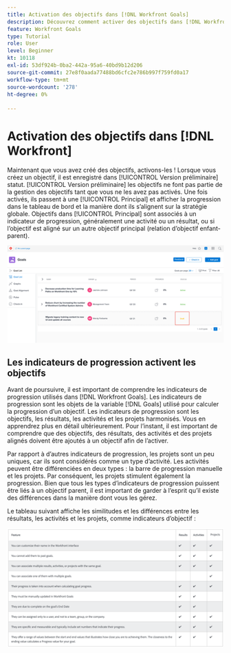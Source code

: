 ```yaml
---
title: Activation des objectifs dans [!DNL Workfront Goals]
description: Découvrez comment activer des objectifs dans [!DNL Workfront Goals] une fois que vous les avez créés.
feature: Workfront Goals
type: Tutorial
role: User
level: Beginner
kt: 10118
exl-id: 53df924b-0ba2-442a-95a6-40bd9b12d206
source-git-commit: 27e8f0aada77488bd6cfc2e786b997f759fd0a17
workflow-type: tm+mt
source-wordcount: '278'
ht-degree: 0%

---
```


# Activation des objectifs dans [!DNL Workfront]

Maintenant que vous avez créé des objectifs, activons-les ! Lorsque vous créez un objectif, il est enregistré dans [!UICONTROL Version préliminaire] statut. [!UICONTROL Version préliminaire] les objectifs ne font pas partie de la gestion des objectifs tant que vous ne les avez pas activés. Une fois activés, ils passent à une [!UICONTROL Principal] et afficher la progression dans le tableau de bord et la manière dont ils s’alignent sur la stratégie globale. Objectifs dans [!UICONTROL Principal] sont associés à un indicateur de progression, généralement une activité ou un résultat, ou si l’objectif est aligné sur un autre objectif principal (relation d’objectif enfant-parent).

![Capture d’écran d’un objectif dans l’état Brouillon des objectifs de Workfront](assets/04-workfront-goals-activate-goals.png)

## Les indicateurs de progression activent les objectifs

Avant de poursuivre, il est important de comprendre les indicateurs de progression utilisés dans [!DNL Workfront Goals]. Les indicateurs de progression sont les objets de la variable [!DNL Goals] utilisé pour calculer la progression d’un objectif. Les indicateurs de progression sont les objectifs, les résultats, les activités et les projets harmonisés. Vous en apprendrez plus en détail ultérieurement. Pour l’instant, il est important de comprendre que des objectifs, des résultats, des activités et des projets alignés doivent être ajoutés à un objectif afin de l’activer.

Par rapport à d’autres indicateurs de progression, les projets sont un peu uniques, car ils sont considérés comme un type d’activité. Les activités peuvent être différenciées en deux types : la barre de progression manuelle et les projets. Par conséquent, les projets stimulent également la progression. Bien que tous les types d’indicateurs de progression puissent être liés à un objectif parent, il est important de garder à l’esprit qu’il existe des différences dans la manière dont vous les gérez.

Le tableau suivant affiche les similitudes et les différences entre les résultats, les activités et les projets, comme indicateurs d’objectif :

![Tableau des similitudes et différences entre les résultats, les activités et les projets, en tant qu’indicateurs d’objectif.](assets/05-workfront-goals-progress-indicators.png)
